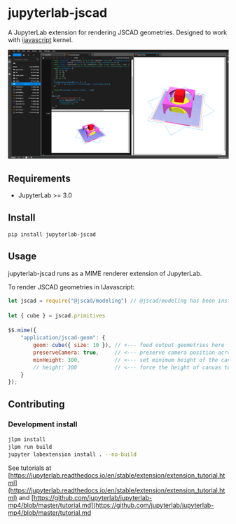 # jupyterlab-jscad

A JupyterLab extension for rendering JSCAD geometries. Designed to work with [ijavascript](https://github.com/n-riesco/ijavascript) kernel.

![screenshot](screenshot.jpg)

## Requirements

- JupyterLab >= 3.0

## Install

```bash
pip install jupyterlab-jscad
```

## Usage

jupyterlab-jscad runs as a MIME renderer extension of JupyterLab.

To render JSCAD geometries in IJavascript:

```javascript
let jscad = require("@jscad/modeling") // @jscad/modeling has been installed globally, with NODE_PATH environment variable set

let { cube } = jscad.primitives

$$.mime({
    "application/jscad-geom": {
        geom: cube({ size: 10 }), // <--- feed output geometries here
        preserveCamera: true,     // <--- preserve camera position across executions
        minHeight: 300,           // <--- set minimum height of the canvas to 300
        // height: 300            // <--- force the height of canvas to be 300
    }
});
```

## Contributing

### Development install

```bash
jlpm install
jlpm run build
jupyter labextension install . --no-build
```

See tutorials at [https://jupyterlab.readthedocs.io/en/stable/extension/extension_tutorial.html](https://jupyterlab.readthedocs.io/en/stable/extension/extension_tutorial.html)
and [https://github.com/jupyterlab/jupyterlab-mp4/blob/master/tutorial.md](https://github.com/jupyterlab/jupyterlab-mp4/blob/master/tutorial.md

